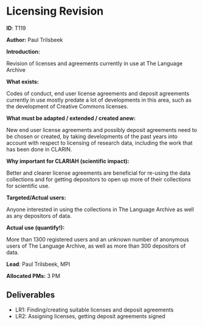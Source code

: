# Licensing Revision

**ID**: T119

**Author:** Paul Trilsbeek

**Introduction:**

Revision of licenses and agreements currently in use at The Language Archive

**What exists:**

Codes of conduct, end user license agreements and deposit agreements currently in use mostly predate a lot of developments in this area, such as the development of Creative Commons licenses.

**What must be adapted / extended / created anew:**

New end user license agreements and possibly deposit agreements need to be chosen or created, by taking developments of the past years into account with respect to licensing of research data, including the work that has been done in CLARIN. 

**Why important for CLARIAH (scientific impact):**

Better and clearer license agreements are beneficial for re-using the data collections and for getting depositors to open up more of their collections for scientific use.

**Targeted/Actual users:**

Anyone interested in using the collections in The Language Archive as well as any depositors of data.

**Actual use (quantify!):**

More than 1300 registered users and an unknown number of anonymous users of The Language Archive, as well as more than 300 depositors of data.

**Lead**: Paul Trilsbeek, MPI

**Allocated PMs:** 3 PM

## Deliverables

* LR1: Finding/creating suitable licenses and deposit agreements
* LR2: Assigning licenses, getting deposit agreements signed

